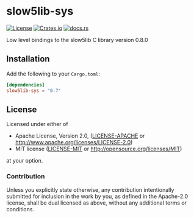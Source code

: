 # slow5lib-sys

[![License][license-badge]][license-url]
[![Crates.io][crates-badge]][crates-url]
[![docs.rs][docs-badge]][docs-url]

[license-badge]: https://img.shields.io/crates/l/slow5lib-sys?style=flat-square
[license-url]: https://github.com/bsaintjo/slow5-rs/blob/main/slow5lib-sys/README.md#license
[crates-badge]: https://img.shields.io/crates/v/slow5lib-sys?style=flat-square
[crates-url]: https://crates.io/crates/slow5lib-sys
[docs-badge]: https://img.shields.io/docsrs/slow5lib-sys?style=flat-square
[docs-url]: https://docs.rs/slow5lib-sys

Low level bindings to the slow5lib C library version 0.8.0

## Installation

Add the following to your `Cargo.toml`:

```toml
[dependencies]
slow5lib-sys = "0.7"
```

## License

Licensed under either of

- Apache License, Version 2.0, ([LICENSE-APACHE](LICENSE-APACHE) or <http://www.apache.org/licenses/LICENSE-2.0>)
- MIT license ([LICENSE-MIT](LICENSE-MIT) or <http://opensource.org/licenses/MIT>)

at your option.

### Contribution

Unless you explicitly state otherwise, any contribution intentionally submitted
for inclusion in the work by you, as defined in the Apache-2.0 license, shall be dual licensed as above, without any
additional terms or conditions.

